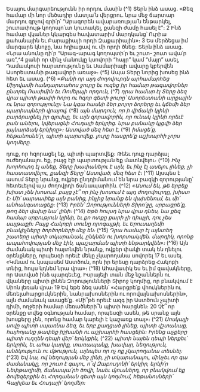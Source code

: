 
Եսայու մարգարեությունն իր որդու մասին
(^1) Տերն ինձ ասաց. «Քեզ համար մի նոր մեծադիր մատյա՛ն վերցրու. նրա մեջ ճարտար մարդու գրչով գրի՛ր՝
“Արագորեն ավարառությա՛ն ենթարկել, շուտափույթ կողոպո՛ւտ կուտակել, քանզի ժամը հասել է”։ 2 Ինձ համար
վկաներ կկարգես հավատարիմ մարդկանց՝ Ուրիա քահանային եւ Բարաքիայի որդի Զաքարիային»։ 3 Ես մերձեցա իմ
մարգարե կնոջը, նա հղիացավ ու մի որդի ծնեց։ Տերն ինձ ասաց. «Նրա անունը դի՛ր “Արագ-արագ կողոպտի՛ր եւ շուտ-
շուտ ավա՛ր առ”,^4 քանի որ մինչ մանուկը կսովորի “հայր” կամ “մայր” ասել, Դամասկոսի հարստությունը եւ
Սամարիայի ավարը կբերվեն Ասորեստանի թագավորի առաջ»։
(^5) Ապա Տերը նորից խոսեց ինձ հետ եւ ասաց.
(^6) _«Քանի որ այդ ժողովուրդն արհամարհեց Սիլովամի հանդարտահոս ջուրը
եւ ուզեց իր համար թագավորներ ընտրել Ռասիմին եւ Ռոմելայի որդուն,_
(^7) _դրա համար էլ Տերը ձեզ վրա պիտի թափի հորդ ու հզոր գետի ջուրը՝
Ասորեստանի արքային ու նրա զորությունը։
Նա կգա հասնի ձեր բոլոր ձորերը
եւ կճեմի ձեր պարիսպների վրայով._
(^8) _այն մարդուն, որ ի վիճակի կլինի բարձրացնել իր գլուխը,
եւ այն զորավորին, որ ունակ կլինի որեւէ բան անելու,
կվերացնի Հուդայի երկրից.
նրա բանակը կլցվի ձեր լայնարձակ երկիրը»։
Աստված մեզ հետ է,_
(^9) _իմացե՛ք, հեթանոսնե՛ր,
պիտի պարտվեք. լուրը հասցրե՛ք աշխարհի չորս կողմերը._


դուք, որ հզորացել եք, պիտի պարտվեք։
Թեեւ դուք դարձյալ ուժեղանալու եք,
բայց էլի պարտության եք մատնվելու։
(^10) _Ինչ խորհուրդ էլ անեք,
Տերը խափանելու է այն,
եւ ինչ էլ ասելու լինեք, չի հաստատվելու,
քանզի Տերը՝ Աստված, մեզ հետ է։_
(^11) Այսպես է ասում Տերը նրանց, ովքեր ընդդիմանում են նրա բազկի զորությանը՝ հետեւելով այս ժողովրդի
ճանապարհին.
(^12) _«Ասում են, թե երբեք խիստ չեն խոսում.
բայց չէ՞ որ ինչ խոսում է այդ ժողովուրդը, խիստ է։
Մի՛ սարսափեք այն բանից, ինչից նրանք են վախենում,
եւ մի՛ անհանգստացեք։_
(^13) _Իրեն՝ Զորությունների Տիրո՛ջը, սրբացրե՛ք,
թող ձեր վախը նա՛ լինի։_
(^14) _Եթե հույսդ նրա վրա դնես,
նա քեզ համար սրբություն կլինի,
եւ քո ոտքը քարի չի դիպչի, դու չես սայթաքի։
Բայց Հակոբի տունը որոգայթի, եւ Երուսաղեմի բնակիչները ծործորների մեջ են։_
(^15) _Դրա համար էլ այնտեղ շատերը պիտի տկարանան,
ընկնեն ու խորտակվեն.
մարդիկ, որոնք ապահովության մեջ էին,
պաշարման պիտի ենթարկվեն»։_
(^16) Այն ժամանակ պիտի հայտնվեն նրանք, ովքեր փակի տակ են դնելու օրենքները, որպեսզի որեւէ մեկը չկարողանա
սովորել 17 եւ ասել. «Կմնամ ու կսպասեմ Աստծուն, որն իր երեսը դարձրեց Հակոբի տնից, հույս կդնեմ նրա վրա»։
(^18) Ահավասիկ ես եւ իմ զավակները, որ Աստված ինձ պարգեւեց, Իսրայելի տան մեջ նշաններն ու վկաները պիտի լինեն
Զորությունների Տիրոջ կողմից, որ բնակվում է Սիոն լեռան վրա։ 19 Եվ եթե ձեզ ասեն՝ «Հարցրե՛ք վհուկներին ու
մեռելահարցուկներին, նանրախոսներին ու որովայնախոսներին», այն ժամանակ ասացե՛ք. «Մի՞թե որեւէ ազգ իր
Աստծուն չպիտի դիմի, ողջերի համար մեռածների՞ն պիտի հարցնեն։ 20 Չէ՞ որ օրենքը տվեց օգնության համար, որպեսզի
ասեն, թե սրանք այն խոսքերը չեն, որոնց համար կարելի է կաշառք տալ»։
(^21) _Սոսկալի սովը պիտի սպառնա ձեզ,
եւ երբ քաղցած լինեք, պիտի վշտանաք,
հայհոյանք թափեք իշխանի ու աշխարհի հասցեին։
Իրենց աչքերը պիտի ուղղեն դեպի վեր՝ երկնքին,_
(^22) _պիտի նայեն դեպի ներքեւ՝ երկրին,
եւ ահա կարիք, տառապանք, խավար,
նեղություն, անձկություն ու մթություն, այնպես
որ ոչ ոք չկարողանա տեսնել։_
(^23) _Եվ նա, ով նեղության մեջ լինի,
չի տկարանալու, մինչեւ որ գա ժամանակը, որ շուտ է գալու,
ո՜վ Զաբուղոնի՛ երկիր, երկի՛ր Նեփթաղիմի, ճանապա՛րհ ծովի,
նաեւ մյուսներդ, որ բնակվում եք ծովեզերքին
եւ Հորդանան գետի այն կողմում,
հեթանոսների՛ Գալիլեա եւ Հուդայի՛ կողմեր։_
